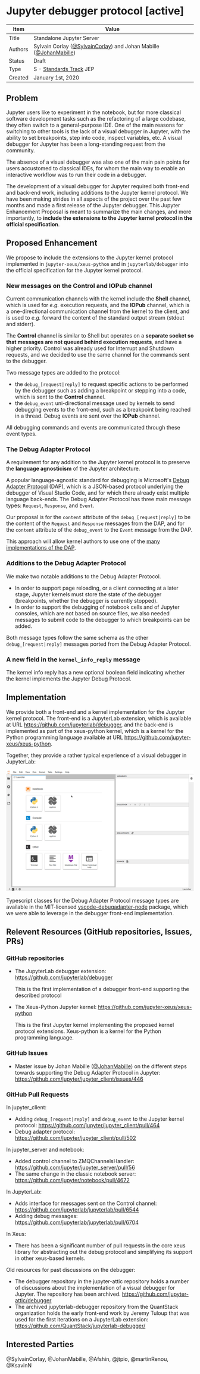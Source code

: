 # Jupyter debugger protocol [active]

| Item       | Value                                                                                                                        |
|------------|------------------------------------------------------------------------------------------------------------------------------|
| Title      | Standalone Jupyter Server                                                                                                    |
| Authors    | Sylvain Corlay ([@SylvainCorlay](https://github.com/SylvainCorlay)) and Johan Mabille ([@JohanMabille](https://github.com/JohanMabille))|
| Status     | Draft                                                                                                                        |
| Type       | S - [Standards Track](https://www.python.org/dev/peps/#pep-types-key) JEP                                                    |
| Created    | January 1st, 2020                                                                                                            |

## Problem

Jupyter users like to experiment in the notebook, but for more classical software development tasks such as the refactoring of a large codebase, they often switch to a general-purpose IDE. One of the main reasons for switching to other tools is the lack of a visual debugger in Jupyter, with the ability to set breakpoints, step into code, inspect variables, etc. A visual debugger for Jupyter has been a long-standing request from the community.

The absence of a visual debugger was also one of the main pain points for users accustomed to classical IDEs, for whom the main way to enable an interactive workflow was to run their code in a debugger.

The development of a visual debugger for Jupyter required both front-end and back-end work, including additions to the Jupyter kernel protocol. We have been making strides in all aspects of the project over the past few months and made a first release of the Jupyter debugger. This Jupyter Enhancement Proposal is meant to summarize the main changes, and more importantly, to **include the extensions to the Jupyter kernel protocol in the official specification**.

## Proposed Enhancement

We propose to include the extensions to the Jupyter kernel protocol implemented in `jupyter-xeus/xeus-python` and in `jupyterlab/debugger` into the official specification for the Jupyter kernel protocol.

### New messages on the Control and IOPub channel

Current communication channels with the kernel include the **Shell** channel, which is used for *e.g.* execution requests, and the **IOPub** channel, which is a one-directional communication channel from the kernel to the client, and is used to *e.g.* forward the content of the standard output stream (stdout and stderr).

The **Control** channel is similar to Shell but operates on a **separate socket so that messages are not queued behind execution requests**, and have a higher priority.  Control was already used for Interrupt and Shutdown requests, and we decided to use the same channel for the commands sent to the debugger.

Two message types are added to the protocol:

 - the `debug_[request|reply]` to request specific actions to be performed by the debugger such as adding a breakpoint or stepping into a code, which is sent to the **Control** channel.
 - the `debug_event` uni-directional message used by kernels to send debugging events to the front-end, such as a breakpoint being reached in a thread. Debug events are sent over the **IOPub** channel.

All debugging commands and events are communicated through these event types.

### The Debug Adapter Protocol

A requirement for any addition to the Jupyter kernel protocol is to preserve the **language agnosticism** of the Jupyter architecture.

A popular language-agnostic standard for debugging is Microsoft's [Debug Adapter Protocol](https://microsoft.github.io/debug-adapter-protocol/specification) (DAP), which is a JSON-based protocol underlying the debugger of Visual Studio Code, and for which there already exist multiple language back-ends. The Debug Adapter Protocol has three main message types: `Request`, `Response`, and `Event`.

Our proposal is for the `content` attribute of the `debug_[request|reply]` to be the content of the `Request` and `Response` messages from the DAP, and for the `content` attribute of the `debug_event` to the `Event` message from the DAP.

This approach will allow kernel authors to use one of the [many implementations of the DAP](https://microsoft.github.io/debug-adapter-protocol/implementors/adapters/).

### Additions to the Debug Adapter Protocol

We make two notable additions to the Debug Adapter Protocol.

- In order to support page reloading, or a client connecting at a later stage, Jupyter kernels must store the state of the debugger (breakpoints, whether the debugger is currently stopped).
- In order to support the debugging of notebook cells and of Jupyter consoles, which are not based on source files, we also needed messages to submit code to the debugger to which breakpoints can be added.

Both message types follow the same schema as the other `debug_[request|reply]` messages ported from the Debug Adapter Protocol.

### A new field in the `kernel_info_reply` message

The kernel info reply has a new optional boolean field indicating whether the kernel implements the Jupyter Debug Protocol.

## Implementation

We provide both a front-end and a kernel implementation for the Jupyter kernel protocol. The front-end is a JupyterLab extension, which is available at URL https://github.com/jupyterlab/debugger, and the back-end is implemented as part of the xeus-python kernel, which is a kernel for the Python programming language available at URL https://github.com/jupyter-xeus/xeus-python.

Together, they provide a rather typical experience of a visual debugger in JupyterLab:

![screencast](debugger-screencast.gif)

Typescript classes for the Debug Adapter Protocol message types are available in the MIT-licensed [vscode-debugadapter-node](https://github.com/microsoft/vscode-debugadapter-node/) package, which we were able to leverage in the debugger front-end implementation.
 
## Relevent Resources (GitHub repositories, Issues, PRs)

### GitHub repositories

- The JupyterLab debugger extension: https://github.com/jupyterlab/debugger

  This is the first implementation of a debugger front-end supporting the described protocol

- The Xeus-Python Jupyter kernel: https://github.com/jupyter-xeus/xeus-python

  This is the first Jupyter kernel implementing the proposed kernel protocol extensions. Xeus-python is a kernel for the Python programming language.

### GitHub Issues

- Master issue by Johan Mabille ([@JohanMabille](https://github.com/johanmabille)) on the different steps towards supporting the Debug Adapter Protocol in Jupyter: https://github.com/jupyter/jupyter_client/issues/446

### GitHub Pull Requests

In jupyter_client:

- Adding `debug_[request|reply]` and `debug_event` to the Jupyter kernel protocol: https://github.com/jupyter/jupyter_client/pull/464
- Debug adapter protocol: https://github.com/jupyter/jupyter_client/pull/502

In jupyter_server and notebook:

- Added control channel to ZMQChannelsHandler: https://github.com/jupyter/jupyter_server/pull/56
- The same change in the classic notebook server: https://github.com/jupyter/notebook/pull/4672

In JupyterLab:

- Adds interface for messages sent on the Control channel: https://github.com/jupyterlab/jupyterlab/pull/6544
- Adding debug messages: https://github.com/jupyterlab/jupyterlab/pull/6704

In Xeus:

 - There has been a significant number of pull requests in the core xeus library for abstracting out the debug protocol and simplifying its support in other xeus-based kernels.

Old resources for past discussions on the debugger:

 - The debugger repository in the jupyter-attic repository holds a number of discussions about the implementation of a visual debugger for Jupyter. The repository has been archived.  https://github.com/jupyter-attic/debugger
 - The archived jupyterlab-debugger repository from the QuantStack organization holds the early front-end work by Jeremy Tuloup that was used for the first iterations on a JupyterLab extension: https://github.com/QuantStack/jupyterlab-debugger/

## Interested Parties

@SylvainCorlay, @JohanMabille, @Afshin, @jtpio, @martinRenou, @KsavinN
